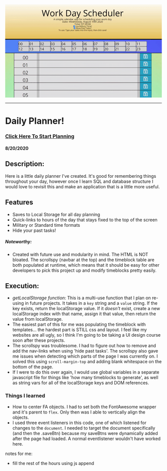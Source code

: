 ![Daily Planner In Use](preview.gif)

---

# Daily Planner!

### [Click Here To Start Planning](https://sakiskid.github.io/daily-planner/)

#### **8/20/2020** 

## Description:
Here is a little daily planner I've created. It's good for remembering things throughout your day, however once I learn SQL and database structure I would love to revisit this and make an application that is a little more useful.

## Features
- Saves to Local Storage for all day planning
- Quick-links to hours of the day that stays fixed to the top of the screen
- Military or Standard time formats
- Hide your past tasks!

##### Noteworthy:
- Created with future use and modularity in mind. The HTML is NOT bloated. The scrollspy (navbar at the top) and the timeblock table are both populated at runtime, which means that it should be easy for other developers to pick this project up and modify timeblocks pretty easily.

## Execution:
- *getLocalStorage function*: This is a multi-use function that I plan on re-using in future projects. It takes in a `key` string and a `value` string. If the key exists, return the localStorage value. If it *doesn't* exist, create a new localStorage index with that name, assign it that value, then return the value from localStorage.
- The easiest part of this for me was populating the timeblock with templates... the hardest part is STILL css and layout. I feel like my websites are all ugly, so I think I'm going to be taking a UI design course soon after these projects.
- The scrollspy was troublesome. I had to figure out how to remove and add the nav-links when using 'hide past tasks'. The scrollspy also gave me issues when detecting which parts of the page I was currently on. I solved this using `scroll-margin-top` and adding blank whitespace on the bottom of the page.
- If I were to do this over again, I would use global variables in a separate javascript file for things like 'how many timeblocks to generate', as well as string vars for all of the localStorage keys and DOM references.

### Things I learned
- How to center FA objects. I had to set both the FontAwesome wrapper and it's parent to `flex`. Only then was I able to vertically align the objects.
- I used three event listeners in this code, one of which listened for changes to the `document`. I needed to target the document specifically (and then the .saveBtn) because my saveBtns were dynamically added after the page had loaded. A normal eventlistener wouldn't have worked here.


notes for me:

- fill the rest of the hours using js append